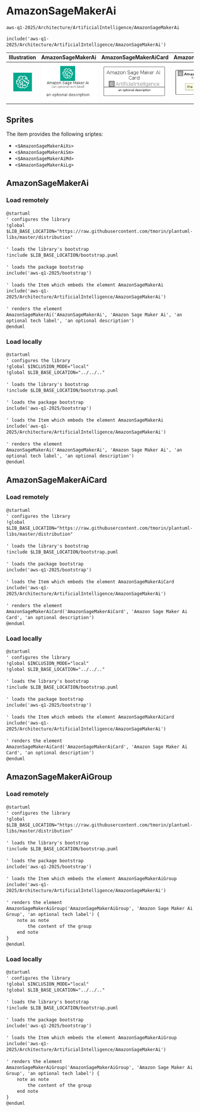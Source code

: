# AmazonSageMakerAi


```text
aws-q1-2025/Architecture/ArtificialIntelligence/AmazonSageMakerAi
```

```text
include('aws-q1-2025/Architecture/ArtificialIntelligence/AmazonSageMakerAi')
```



| Illustration | AmazonSageMakerAi | AmazonSageMakerAiCard | AmazonSageMakerAiGroup |
| :---: | :---: | :---: | :---: |
| ![illustration for Illustration](../../../aws-q1-2025/Architecture/ArtificialIntelligence/AmazonSageMakerAi.png) | ![illustration for AmazonSageMakerAi](../../../aws-q1-2025/Architecture/ArtificialIntelligence/AmazonSageMakerAi.Local.png) | ![illustration for AmazonSageMakerAiCard](../../../aws-q1-2025/Architecture/ArtificialIntelligence/AmazonSageMakerAiCard.Local.png) | ![illustration for AmazonSageMakerAiGroup](../../../aws-q1-2025/Architecture/ArtificialIntelligence/AmazonSageMakerAiGroup.Local.png) |



## Sprites
The item provides the following sriptes:

- `<$AmazonSageMakerAiXs>`
- `<$AmazonSageMakerAiSm>`
- `<$AmazonSageMakerAiMd>`
- `<$AmazonSageMakerAiLg>`





## AmazonSageMakerAi

### Load remotely
```plantuml
@startuml
' configures the library
!global $LIB_BASE_LOCATION="https://raw.githubusercontent.com/tmorin/plantuml-libs/master/distribution"

' loads the library's bootstrap
!include $LIB_BASE_LOCATION/bootstrap.puml

' loads the package bootstrap
include('aws-q1-2025/bootstrap')

' loads the Item which embeds the element AmazonSageMakerAi
include('aws-q1-2025/Architecture/ArtificialIntelligence/AmazonSageMakerAi')

' renders the element
AmazonSageMakerAi('AmazonSageMakerAi', 'Amazon Sage Maker Ai', 'an optional tech label', 'an optional description')
@enduml
```

### Load locally
```plantuml
@startuml
' configures the library
!global $INCLUSION_MODE="local"
!global $LIB_BASE_LOCATION="../../.."

' loads the library's bootstrap
!include $LIB_BASE_LOCATION/bootstrap.puml

' loads the package bootstrap
include('aws-q1-2025/bootstrap')

' loads the Item which embeds the element AmazonSageMakerAi
include('aws-q1-2025/Architecture/ArtificialIntelligence/AmazonSageMakerAi')

' renders the element
AmazonSageMakerAi('AmazonSageMakerAi', 'Amazon Sage Maker Ai', 'an optional tech label', 'an optional description')
@enduml
```

## AmazonSageMakerAiCard

### Load remotely
```plantuml
@startuml
' configures the library
!global $LIB_BASE_LOCATION="https://raw.githubusercontent.com/tmorin/plantuml-libs/master/distribution"

' loads the library's bootstrap
!include $LIB_BASE_LOCATION/bootstrap.puml

' loads the package bootstrap
include('aws-q1-2025/bootstrap')

' loads the Item which embeds the element AmazonSageMakerAiCard
include('aws-q1-2025/Architecture/ArtificialIntelligence/AmazonSageMakerAi')

' renders the element
AmazonSageMakerAiCard('AmazonSageMakerAiCard', 'Amazon Sage Maker Ai Card', 'an optional description')
@enduml
```

### Load locally
```plantuml
@startuml
' configures the library
!global $INCLUSION_MODE="local"
!global $LIB_BASE_LOCATION="../../.."

' loads the library's bootstrap
!include $LIB_BASE_LOCATION/bootstrap.puml

' loads the package bootstrap
include('aws-q1-2025/bootstrap')

' loads the Item which embeds the element AmazonSageMakerAiCard
include('aws-q1-2025/Architecture/ArtificialIntelligence/AmazonSageMakerAi')

' renders the element
AmazonSageMakerAiCard('AmazonSageMakerAiCard', 'Amazon Sage Maker Ai Card', 'an optional description')
@enduml
```

## AmazonSageMakerAiGroup

### Load remotely
```plantuml
@startuml
' configures the library
!global $LIB_BASE_LOCATION="https://raw.githubusercontent.com/tmorin/plantuml-libs/master/distribution"

' loads the library's bootstrap
!include $LIB_BASE_LOCATION/bootstrap.puml

' loads the package bootstrap
include('aws-q1-2025/bootstrap')

' loads the Item which embeds the element AmazonSageMakerAiGroup
include('aws-q1-2025/Architecture/ArtificialIntelligence/AmazonSageMakerAi')

' renders the element
AmazonSageMakerAiGroup('AmazonSageMakerAiGroup', 'Amazon Sage Maker Ai Group', 'an optional tech label') {
    note as note
        the content of the group
    end note
}
@enduml
```

### Load locally
```plantuml
@startuml
' configures the library
!global $INCLUSION_MODE="local"
!global $LIB_BASE_LOCATION="../../.."

' loads the library's bootstrap
!include $LIB_BASE_LOCATION/bootstrap.puml

' loads the package bootstrap
include('aws-q1-2025/bootstrap')

' loads the Item which embeds the element AmazonSageMakerAiGroup
include('aws-q1-2025/Architecture/ArtificialIntelligence/AmazonSageMakerAi')

' renders the element
AmazonSageMakerAiGroup('AmazonSageMakerAiGroup', 'Amazon Sage Maker Ai Group', 'an optional tech label') {
    note as note
        the content of the group
    end note
}
@enduml
```

